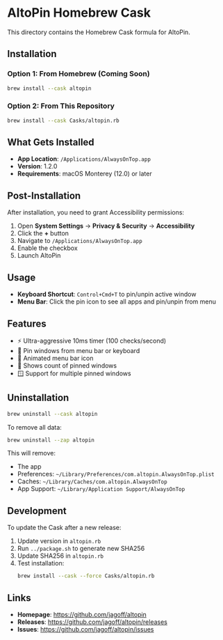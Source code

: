 # AltoPin Homebrew Cask

This directory contains the Homebrew Cask formula for AltoPin.

## Installation

### Option 1: From Homebrew (Coming Soon)
```bash
brew install --cask altopin
```

### Option 2: From This Repository
```bash
brew install --cask Casks/altopin.rb
```

## What Gets Installed

- **App Location**: `/Applications/AlwaysOnTop.app`
- **Version**: 1.2.0
- **Requirements**: macOS Monterey (12.0) or later

## Post-Installation

After installation, you need to grant Accessibility permissions:

1. Open **System Settings** → **Privacy & Security** → **Accessibility**
2. Click the **+** button
3. Navigate to `/Applications/AlwaysOnTop.app`
4. Enable the checkbox
5. Launch AltoPin

## Usage

- **Keyboard Shortcut**: `Control+Cmd+T` to pin/unpin active window
- **Menu Bar**: Click the pin icon to see all apps and pin/unpin from menu

## Features

- ⚡️ Ultra-aggressive 10ms timer (100 checks/second)
- 📌 Pin windows from menu bar or keyboard
- 🎨 Animated menu bar icon
- 🔢 Shows count of pinned windows
- 🪟 Support for multiple pinned windows

## Uninstallation

```bash
brew uninstall --cask altopin
```

To remove all data:
```bash
brew uninstall --zap altopin
```

This will remove:
- The app
- Preferences: `~/Library/Preferences/com.altopin.AlwaysOnTop.plist`
- Caches: `~/Library/Caches/com.altopin.AlwaysOnTop`
- App Support: `~/Library/Application Support/AlwaysOnTop`

## Development

To update the Cask after a new release:

1. Update version in `altopin.rb`
2. Run `../package.sh` to generate new SHA256
3. Update SHA256 in `altopin.rb`
4. Test installation:
   ```bash
   brew install --cask --force Casks/altopin.rb
   ```

## Links

- **Homepage**: https://github.com/jagoff/altopin
- **Releases**: https://github.com/jagoff/altopin/releases
- **Issues**: https://github.com/jagoff/altopin/issues
